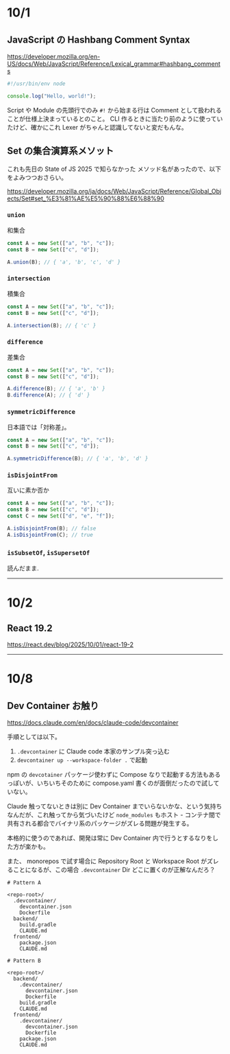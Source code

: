 # 10/1

## JavaScript の Hashbang Comment Syntax

https://developer.mozilla.org/en-US/docs/Web/JavaScript/Reference/Lexical_grammar#hashbang_comments

```js
#!/usr/bin/env node

console.log("Hello, world!");
```

Script や Module の先頭行でのみ `#!` から始まる行は Comment として扱われることが仕様上決まっているとのこと。
CLI 作るときに当たり前のように使っていたけど、確かにこれ Lexer がちゃんと認識してないと変だもんな。

## Set の集合演算系メソット

これも先日の State of JS 2025 で知らなかった メソッド名があったので、以下をよみつつおさらい。

https://developer.mozilla.org/ja/docs/Web/JavaScript/Reference/Global_Objects/Set#set_%E3%81%AE%E5%90%88%E6%88%90

### `union`

和集合

```js
const A = new Set(["a", "b", "c"]);
const B = new Set(["c", "d"]);

A.union(B); // { 'a', 'b', 'c', 'd' }
```

### `intersection`

積集合

```js
const A = new Set(["a", "b", "c"]);
const B = new Set(["c", "d"]);

A.intersection(B); // { 'c' }
```

### `difference`

差集合

```js
const A = new Set(["a", "b", "c"]);
const B = new Set(["c", "d"]);

A.difference(B); // { 'a', 'b' }
B.difference(A); // { 'd' }
```

### `symmetricDifference`

日本語では「対称差」。

```js
const A = new Set(["a", "b", "c"]);
const B = new Set(["c", "d"]);

A.symmetricDifference(B); // { 'a', 'b', 'd' }
```

### `isDisjointFrom`

互いに素か否か

```js
const A = new Set(["a", "b", "c"]);
const B = new Set(["c", "d"]);
const C = new Set(["d", "e", "f"]);

A.isDisjointFrom(B); // false
A.isDisjointFrom(C); // true
```

### `isSubsetOf`, `isSupersetOf`

読んだまま.

---

# 10/2

## React 19.2

https://react.dev/blog/2025/10/01/react-19-2

---

# 10/8

## Dev Container お触り

https://docs.claude.com/en/docs/claude-code/devcontainer

手順としては以下。

1. `.devcontainer` に Claude code 本家のサンプル突っ込む
2. `devcontainer up --workspace-folder .` で起動

npm の `devcotainer` パッケージ使わずに Compose なりで起動する方法もあるっぽいが、いちいちそのために compose.yaml 書くのが面倒だったので試していない。

Claude 触ってないときは別に Dev Container までいらないかな、という気持ちなんだが、これ触ってから気づいたけど `node_modules` もホスト - コンテナ間で共有される都合でバイナリ系のパッケージがズレる問題が発生する。

本格的に使うのであれば、開発は常に Dev Container 内で行うとするなりをした方が楽かも。

また、 monorepos で試す場合に Repository Root と Workspace Root がズレることになるが、この場合 `.devcontainer` Dir どこに置くのが正解なんだろ？

```text
# Pattern A

<repo-root>/
  .devcontainer/
    devcontainer.json
    Dockerfile
  backend/
    build.gradle
    CLAUDE.md
  frontend/
    package.json
    CLAUDE.md
```

```text
# Pattern B

<repo-root>/
  backend/
    .devcontainer/
      devcontainer.json
      Dockerfile
    build.gradle
    CLAUDE.md
  frontend/
    .devcontainer/
      devcontainer.json
      Dockerfile
    package.json
    CLAUDE.md
```
